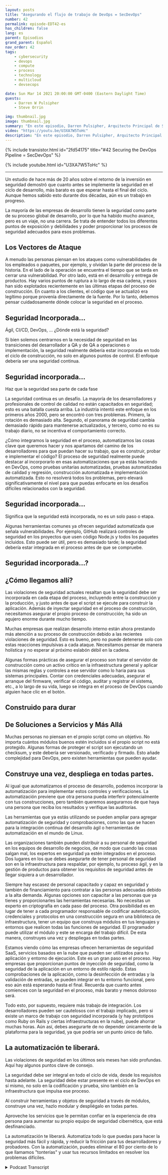 ```yaml
---
layout: posts
title: "Asegurando el flujo de trabajo de DevOps = SecDevOps"
number: 42
permalink: episode-EDT42-es
has_children: false
lang: es
parent: Episodios
grand_parent: Español
nav_order: 42
tags:
    - cybersecurity
    - devops
    - compute
    - process
    - technology
    - multicloud
    - devsecops

date: Sun Mar 14 2021 20:00:00 GMT-0400 (Eastern Daylight Time)
guests:
    - Darren W Pulsipher
    - Steve Orrin

img: thumbnail.jpg
image: thumbnail.jpg
summary: "En este episodio, Darren Pulsipher, Arquitecto Principal de Soluciones en Intel, y Steve Orrin, CTO de Intel, Federal, discuten por qué y cómo se debe asegurar el pipeline de DevOps. La única forma de entregar un código sólido, resistente y seguro es si la seguridad se construye desde el principio, y cuanto antes mejor."
video: "https://youtu.be/U3XA7W5ToHc"
description: "En este episodio, Darren Pulsipher, Arquitecto Principal de Soluciones en Intel, y Steve Orrin, CTO de Intel, Federal, discuten por qué y cómo se debe asegurar el pipeline de DevOps. La única forma de entregar un código sólido, resistente y seguro es si la seguridad se construye desde el principio, y cuanto antes mejor."
---
```


<div>
{% include transistor.html id="2fd54175" title="#42 Securing the DevOps Pipeline = SecDevOps" %}

{% include youtube.html id="U3XA7W5ToHc" %}
</div>

---

Un estudio de hace más de 20 años sobre el retorno de la inversión en seguridad demostró que cuanto antes se implemente la seguridad en el ciclo de desarrollo, más barato es que esperar hasta el final del ciclo. Aunque hemos sabido esto durante dos décadas, aún es un trabajo en progreso.

La mayoría de las empresas de desarrollo tienen la seguridad como parte de su proceso global de desarrollo, por lo que ha habido mucho avance, pero es un viaje, no una carrera. Se trata de entender todos los diferentes puntos de exposición y debilidades y poder proporcionar los procesos de seguridad adecuados para esos problemas.

## Los Vectores de Ataque

A menudo las personas piensan en los ataques como vulnerabilidades de los empleados o paquetes, por ejemplo, y olvidan la parte del proceso de la historia. En el lado de la operación se encuentra el tiempo que se tarda en cerrar una vulnerabilidad. Por otro lado, está en el desarrollo y entrega de productos. Hay varios puntos de ruptura a lo largo de esa cadena, y esos han sido explotados recientemente en las últimas etapas del proceso de construcción. En cuanto a los clientes, el código que se actualizó era legítimo porque provenía directamente de la fuente. Por lo tanto, debemos pensar cuidadosamente dónde colocar la seguridad en el proceso.

## Seguridad Incorporada...

Ágil, CI/CD, DevOps, ... ¿Dónde está la seguridad?

Si bien solemos centrarnos en la necesidad de seguridad en las transiciones del desarrollador a QA y de QA a operaciones o implementación, la seguridad realmente debería estar incorporada en todo el ciclo de construcción, no solo en algunos puntos de control. El enfoque debería ser una seguridad continua.

## Seguridad incorporada...

Haz que la seguridad sea parte de cada fase

La seguridad continua es un desafío. La mayoría de los desarrolladores y profesionales de control de calidad no están capacitados en seguridad; esto es una batalla cuesta arriba. La industria intentó este enfoque en los primeros años 2000, pero se encontró con tres problemas. Primero, la rotación es demasiado alta. Segundo, el panorama de seguridad cambia demasiado rápido para mantenerse actualizados, y tercero, como no es su trabajo diario, no se incentiva el comportamiento correcto.

¿Cómo integramos la seguridad en el proceso, automatizamos las cosas clave que queremos hacer y nos apartamos del camino de los desarrolladores para que puedan hacer su trabajo, que es construir, probar e implementar el código? El proceso de seguridad realmente puede destacar al incorporarlo en esas automatizaciones que ya estás haciendo en DevOps, como pruebas unitarias automatizadas, pruebas automatizadas de calidad y regresión, construcción automatizada e implementación automatizada. Esto no resolverá todos los problemas, pero elevará significativamente el nivel para que puedas enfocarte en los desafíos difíciles relacionados con la seguridad.

## Seguridad incorporada...

Significa que la seguridad está incorporada, no es un solo paso o etapa.

Algunas herramientas comunes ya ofrecen seguridad automatizada que señala vulnerabilidades. Por ejemplo, GitHub realizará controles de seguridad en los proyectos que usen código Node.js y todos los paquetes incluidos. Esto puede ser útil, pero es demasiado tarde; la seguridad debería estar integrada en el proceso antes de que se compruebe.

## Seguridad incorporada...?

## ¿Cómo llegamos allí?

Las violaciones de seguridad actuales resaltan que la seguridad debe ser incorporada en cada etapa del proceso, incluyendo entre la construcción y la producción, y justo antes de que el script se ejecute para construir la aplicación. Además de inyectar seguridad en el proceso de construcción, necesitamos asegurar el propio proceso de construcción; ha sido un agujero enorme durante mucho tiempo.

Muchas empresas que realizan desarrollo interno están ahora prestando más atención a su proceso de construcción debido a las recientes violaciones de seguridad. Esto es bueno, pero no puede detenerse solo con estas reacciones impulsivas a cada ataque. Necesitamos pensar de manera holística y no esperar al próximo eslabón débil en la cadena.

Algunas formas prácticas de asegurar el proceso son tratar el servidor de construcción como un activo crítico en la infraestructura general y aplicar las mismas reglas y controles a ese servidor como lo haría para sus sistemas principales. Contar con credenciales adecuadas, asegurar el arranque del firmware, verificar el código, auditar y registrar el sistema, etc., a lo largo de su vida, luego se integra en el proceso de DevOps cuando alguien hace clic en el botón.

## Construido para durar

## De Soluciones a Servicios y Más Allá

Muchas personas no piensan en el propio script como un objetivo. No importa cuántos módulos buenos estén incluidos si el propio script no está protegido. Algunas formas de proteger el script son ejecutando un checksum, y este debería ser versionado, verificado y firmado. Esto añade complejidad para DevOps, pero existen herramientas que pueden ayudar.

## Construye una vez, despliega en todas partes.

Al igual que automatizamos el proceso de desarrollo, podemos incorporar la automatización para implementar estos controles y verificaciones. La automatización previene que otra persona pueda interferir potencialmente con tus construcciones, pero también queremos asegurarnos de que haya una persona que reciba los resultados y verifique las auditorías.

Las herramientas que ya estás utilizando se pueden ampliar para agregar automatización de seguridad y comprobaciones, como las que se hacen para la integración continua del desarrollo ágil o herramientas de automatización en el mundo de Linux.

Las organizaciones también pueden distribuir a su personal de seguridad en los equipos de desarrollo de negocios, de modo que cuando las cosas salgan mal, los expertos en seguridad ya estén integrados en el proceso. Dos lugares en los que debes asegurarte de tener personal de seguridad son en la infraestructura para respaldar, por ejemplo, tu proceso ágil, y en la gestión de productos para obtener los requisitos de seguridad antes de llegar siquiera a un desarrollador.

Siempre hay escasez de personal capacitado y capaz en seguridad y también de financiamiento para contratar a las personas adecuadas debido a la alta demanda. Algunas opciones son capacitar a las personas que ya tienes y proporcionarles las herramientas necesarias. No necesitas un experto en criptografía en cada paso del proceso. Otra posibilidad es en lugar de tener a cada programador responsable de codificar autenticación, credenciales y protocolos en una construcción segura en una biblioteca de infraestructura, tener un equipo que construya módulos en tus lenguajes y entornos que realicen todas las funciones de seguridad. El programador puede utilizar el módulo y este se encarga del trabajo difícil. De esta manera, construyes una vez y despliegas en todas partes.

Estamos viendo cómo las empresas ofrecen herramientas de seguridad SaaS, servicios basados en la nube que pueden ser utilizados para tu aplicación y entorno de ejecución. Este es un gran paso en el proceso. Hay empresas que proporcionan puntos de inyección de seguridad, como la seguridad de la aplicación en un entorno de estilo rápido. Estas comprobaciones de la aplicación, como la desinfección de entradas y la validación de entradas, se pueden integrar en tu entorno funcional, pero eso aún está esperando hasta el final. Recuerda que cuanto antes comiences con la seguridad en el proceso, más barato y menos doloroso será.

Todo esto, por supuesto, requiere más trabajo de integración. Los desarrolladores pueden ser cautelosos con el trabajo implicado, pero si existe un marco de trabajo con seguridad incorporada (y hay prototipos como Ruby on Rails y ciertas infraestructuras en la nube), puede ahorrar muchas horas. Aún así, debes asegurarte de no depender únicamente de la plataforma para la seguridad, ya que podría ser un punto único de fallo.

## La automatización te liberará.

Las violaciones de seguridad en los últimos seis meses han sido profundas. Aquí hay algunos puntos clave de consejo.

La seguridad debe ser integral en todo el ciclo de vida, desde los requisitos hasta adelante. La seguridad debe estar presente en el ciclo de DevOps en sí mismo, no solo en la codificación y prueba, sino también en la infraestructura que impulsa ese proceso.

Al construir herramientas y objetos de seguridad a través de módulos, construye una vez, hazlo modular y despliégalo en todas partes.

Aproveche los servicios que le permitan confiar en la experiencia de otra persona para aumentar su propio equipo de seguridad cibernética, que está desfinanciado.

La automatización te liberará. Automatiza todo lo que puedas para hacer la seguridad más fácil y rápida, y reducir la fricción para tus desarrolladores y probadores. Con la automatización, puedes eliminar el 80 por ciento de lo que llamamos "tonterías" y usar tus recursos limitados en resolver los problemas difíciles.



<details>
<summary> Podcast Transcript </summary>

<p></p>

</details>

